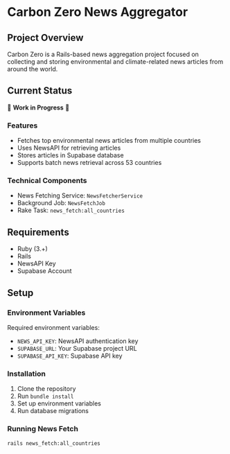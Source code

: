 # Carbon Zero News Aggregator

## Project Overview
Carbon Zero is a Rails-based news aggregation project focused on collecting and storing environmental and climate-related news articles from around the world.

## Current Status
🚧 **Work in Progress** 🚧

### Features
- Fetches top environmental news articles from multiple countries
- Uses NewsAPI for retrieving articles
- Stores articles in Supabase database
- Supports batch news retrieval across 53 countries

### Technical Components
- News Fetching Service: `NewsFetcherService`
- Background Job: `NewsFetchJob`
- Rake Task: `news_fetch:all_countries`

## Requirements
- Ruby (3.+)
- Rails
- NewsAPI Key
- Supabase Account

## Setup

### Environment Variables
Required environment variables:
- `NEWS_API_KEY`: NewsAPI authentication key
- `SUPABASE_URL`: Your Supabase project URL
- `SUPABASE_API_KEY`: Supabase API key

### Installation
1. Clone the repository
2. Run `bundle install`
3. Set up environment variables
4. Run database migrations

### Running News Fetch
```bash
rails news_fetch:all_countries

```